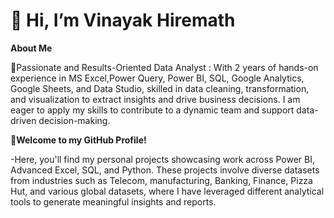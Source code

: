  # 👋 Hi, I’m Vinayak Hiremath

**About Me**

🌱Passionate and Results-Oriented Data Analyst : With 2 years of hands-on experience in MS Excel,Power Query, Power BI, SQL, Google Analytics, Google Sheets, and Data Studio, skilled in data cleaning, transformation, and visualization to extract insights and drive business decisions. I am eager to apply my skills to contribute to a dynamic team and support data-driven decision-making.

**📌Welcome to my GitHub Profile!**

-Here, you'll find my personal projects showcasing work across Power BI, Advanced Excel, SQL, and Python. These projects involve diverse datasets from industries such as Telecom, manufacturing, Banking, Finance, Pizza Hut, and various global datasets, where I have leveraged different analytical tools to generate meaningful insights and reports.


  

